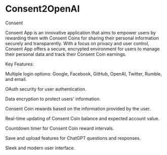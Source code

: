 # Consent2OpenAI

Consent

Consent App is an innovative application that aims to empower users by rewarding them with Consent Coins for sharing their personal information securely and transparently. With a focus on privacy and user control, Consent App offers a secure, encrypted environment for users to manage their personal data and track their Consent Coin earnings.

Key Features:

Multiple login options: Google, Facebook, GitHub, OpenAI, Twitter, Rumble, and email.

OAuth security for user authentication.

Data encryption to protect users' information.

Consent Coin rewards based on the information provided by the user.

Real-time updating of Consent Coin balance and expected account value.

Countdown timer for Consent Coin reward intervals.

Save and upload features for ChatGPT questions and responses.

Sleek and modern user interface.
